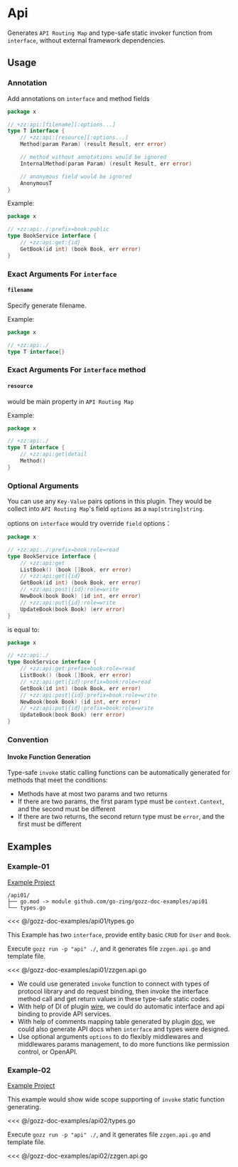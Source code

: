 # Api

Generates `API Routing Map` and type-safe static invoker function from `interface`,
without external framework dependencies.

## Usage

### Annotation

Add annotations on `interface` and method fields

```go
package x

// +zz:api:[filename][:options...]
type T interface {
	// +zz:api:[resource][:options...]
	Method(param Param) (result Result, err error)

	// method without annotations would be ignored
	InternalMethod(param Param) (result Result, err error)

	// anonymous field would be ignored
	AnonymousT
}

```

Example:

```go
package x

// +zz:api:./:prefix=book:public
type BookService interface {
	// +zz:api:get:{id}
	GetBook(id int) (book Book, err error)
}
```

### Exact Arguments For `interface`

#### `filename`

Specify generate filename.

Example:

```go
package x

// +zz:api:./
type T interface{}
```

### Exact Arguments For `interface` method

#### `resource`

would be main property in `API Routing Map`

Example:

```go
package x

// +zz:api:./
type T interface {
	// +zz:api:get|detail
	Method()
}
```

### Optional Arguments

You can use any `Key-Value` pairs options in this plugin.
They would be collect into `API Routing Map`'s field `options` as a `map[string]string`.

options on `interface` would try override `field` options：

```go
package x

// +zz:api:./:prefix=book:role=read
type BookService interface {
	// +zz:api:get
	ListBook() (book []Book, err error)
	// +zz:api:get|{id}
	GetBook(id int) (book Book, err error)
	// +zz:api:post|{id}:role=write
	NewBook(book Book) (id int, err error)
	// +zz:api:put|{id}:role=write
	UpdateBook(book Book) (err error)
}
```

is equal to:

```go
package x

// +zz:api:./
type BookService interface {
	// +zz:api:get:prefix=book:role=read
	ListBook() (book []Book, err error)
	// +zz:api:get|{id}:prefix=book:role=read
	GetBook(id int) (book Book, err error)
	// +zz:api:post|{id}:prefix=book:role=write
	NewBook(book Book) (id int, err error)
	// +zz:api:put|{id}:prefix=book:role=write
	UpdateBook(book Book) (err error)
}
```

### Convention

#### Invoke Function Generation

Type-safe `invoke` static calling functions can be automatically generated for methods that meet the conditions:

- Methods have at most two params and two returns
- If there are two params, the first param type must be `context.Context`, and the second must be different
- If there are two returns, the second return type must be `error`, and the first must be different

## Examples

### Example-01

[Example Project](https://github.com/go-zing/gozz-doc-examples/tree/main/api01)

```
/api01/
├── go.mod -> module github.com/go-zing/gozz-doc-examples/api01
└── types.go
```

<<< @/gozz-doc-examples/api01/types.go

This Example has two `interface`, provide entity basic `CRUD` for `User` and `Book`.

Execute `gozz run -p "api" ./`, and it generates file `zzgen.api.go` and template file.

<<< @/gozz-doc-examples/api01/zzgen.api.go

- We could use generated `invoke` function to connect with types of protocol library and do request binding,
  then invoke the interface method call and get return values in these type-safe static codes.
- With help of DI of plugin [wire](wire.md), we could do automatic interface and api binding to provide API
  services.
- With help of comments mapping table generated by plugin [doc](doc.md),
  we could also generate API docs when `interface` and types were designed.
- Use optional arguments `options` to do flexibly middlewares and middlewares params management,
  to do more functions like permission control, or OpenAPI.

### Example-02

[Example Project](https://github.com/go-zing/gozz-doc-examples/tree/main/api02)

This example would show wide scope supporting of `invoke` static function generating.

<<< @/gozz-doc-examples/api02/types.go

Execute `gozz run -p "api" ./`, and it generates file `zzgen.api.go` and template file.

<<< @/gozz-doc-examples/api02/zzgen.api.go